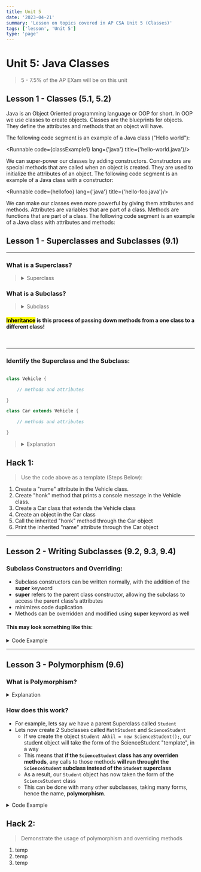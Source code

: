 ```yaml
---
title: Unit 5
date: '2023-04-21'
summary: 'Lesson on topics covered in AP CSA Unit 5 (Classes)'
tags: ['lesson', 'Unit 5']
type: 'page'
---
```


<script>
	import Runnable from '$components/Runnable.svelte';
	import classExample1 from './java-code/classExample1.java?raw';
	import unit9super from './java-code/unit9super.java?raw';
    import unit9polymorphism from './java-code/unit9polymorphism.java?raw';
	import hellofoo from './java-code/hellofoo.java?raw';
</script>

# Unit 5: Java Classes

> 5 - 7.5% of the AP EXam will be on this unit

## Lesson 1 - Classes (5.1, 5.2)

Java is an Object Oriented programming language or OOP for short. In OOP we use classes to create objects. Classes are the blueprints for objects. They define the attributes and methods that an object will have.

The following code segment is an example of a Java class ("Hello world"):

<Runnable code={classExample1} lang={'java'} title={'hello-world.java'}/>

We can super-power our classes by adding constructors. Constructors are special methods that are called when an object is created. They are used to initialize the attributes of an object. The following code segment is an example of a Java class with a constructor:

<Runnable code={hellofoo} lang={'java'} title={'hello-foo.java'}/>

We can make our classes even more powerful by giving them attributes and methods. Attributes are variables that are part of a class. Methods are functions that are part of a class. The following code segment is an example of a Java class with attributes and methods:

## Lesson 1 - Superclasses and Subclasses (9.1)

***

### What is a Superclass?

<blockquote>
<details>
<summary>Superclass</summary>
A <strong>superclass</strong> is a class, just like any other Java class, but is used as a <strong>source for methods and attributes to be used in another class</strong>.
</details>
</blockquote>

### What is a Subclass?

<blockquote>
<details>
<summary>Subclass</summary>
A <strong>subclass</strong> is a class, just like any other Java class, but it <strong>inherits methods and attributes from a superclass</strong>.
</details>
</blockquote>

#### <mark>Inheritance</mark> is this process of passing down methods from a one class to a different class!

<br>

***

### Identify the Superclass and the Subclass:

```java

class Vehicle {

    // methods and attributes

}

class Car extends Vehicle {

    // methods and attributes

}

```

<blockquote>

<details>
<summary>Explanation</summary>
The <strong>Car</strong> class is a <strong>subclass</strong>, <mark>EXTENDING</mark> the attributes and methods of the <strong>Vehicle superclass</strong>
</details>

</blockquote>

## Hack 1:
> Use the code above as a template (Steps Below):
1. Create a "name" attribute in the Vehicle class.
2. Create "honk" method that prints a console message in the Vehicle class. 
3. Create a Car class that extends the Vehicle class
4. Create an object in the Car class
5. Call the inherited "honk" method through the Car object
6. Print the inherited "name" attribute through the Car object

*** 

## Lesson 2 - Writing Subclasses (9.2, 9.3, 9.4)

### Subclass Constructors and Overriding:

- Subclass constructors can be written normally, with the addition of the **super** keyword
- **super** refers to the parent class constructor, allowing the subclass to access the parent class's attributes
- minimizes code duplication
- Methods can be overridden and modified using **super** keyword as well

#### This may look something like this:

<details>
<summary>Code Example</summary>

<Runnable code={unit9super} lang={'java'} title={'Super Keyword Example'}/>

</details>

***

## Lesson 3 - Polymorphism (9.6)

### What is Polymorphism?

<details>
<summary>Explanation</summary>

- Its a big word, but its quite simple
- It literally means "_having multiple forms_"
- How it translates to computer science:
    - Polymorphism allows you to **access objects of different types through the same superclass**

</details>

### How does this work?

- For example, lets say we have a parent Superclass called `Student`
- Lets now create 2 Subclasses called `MathStudent` and `ScienceStudent`
    - If we create the object `Student Akhil = new ScienceStudent();`, our student object will take the form of the ScienceStudent "template", in a way
    - This means that **if the `ScienceStudent` class has any overriden methods**, any calls to those methods **will run throught the `ScienceStudent` subclass instead of the `Student` superclass**
    - As a result, our `Student` object has now taken the form of the `ScienceStudent` class
    - This can be done with many other subclasses, taking many forms, hence the name, **polymorphism**.

<details>
<summary>Code Example</summary>

<Runnable code={unit9polymorphism} lang={'java'} title={'Polymorphism Example'}/>

</details>

## Hack 2:
> Demonstrate the usage of polymorphism and overriding methods
1. temp
2. temp
3. temp